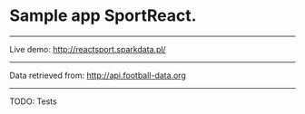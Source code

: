 # Sample app SportReact.
***
Live demo: http://reactsport.sparkdata.pl/
***
Data retrieved from: http://api.football-data.org
***
TODO: Tests
